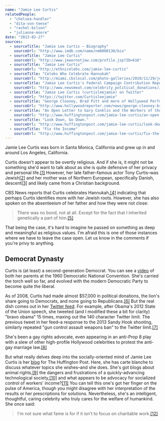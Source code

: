 ```yaml
---
name: "Jamie Lee Curtis"
relatedPeople:
  - "chelsea-handler"
  - "dita-von-teese"
  - "rachel-bilson"
  - "julianne-moore"
date: "2013-02-27"
sources:
  - sourceTitle: "Jamie Lee Curtis – Biography"
    sourceUrl: "http://www.imdb.com/name/nm0000130/bio"
  - sourceTitle: "Jamie Lee Curtis"
    sourceUrl: "http://www.jewornotjew.com/profile.jsp?ID=616"
  - sourceTitle: "Jamie Lee Curtis"
    sourceUrl: "http://ethnicelebs.com/jamie-lee-curtis"
  - sourceTitle: "Celebs Who Celebrate Hannukah"
    sourceUrl: "http://miami.cbslocal.com/photo-galleries/2010/11/29/jewish-celebrities/#photo-4778"
  - sourceTitle: "Jamie Lee Curtis's Federal Campaign Contribution Report"
    sourceUrl: "http://www.newsmeat.com/celebrity_political_donations/Jamie_Lee_Curtis.php"
  - sourceTitle: "Jamie Lee Curtis (curtisleejamie) on Twitter"
    sourceUrl: "https://twitter.com/Curtisleejamie"
  - sourceTitle: "George Clooney, Brad Pitt and more of Hollywood Perform Prop 8 Play '8'"
    sourceUrl: "http://www.hollywoodreporter.com/news/george-clooney-brad-pitt-proposition-8-play-296712"
  - sourceTitle: "An Open Letter to Gary Conklin and the Workers of the Conklin Dairy Farm"
    sourceUrl: "http://www.huffingtonpost.com/jamie-lee-curtis/an-open-letter-to-gary-co_b_591730.html"
  - sourceTitle: "Look Down, Go Down."
    sourceUrl: "http://www.huffingtonpost.com/jamie-lee-curtis/look-down-go-down_b_90624.html"
  - sourceTitle: "Fix the Income"
    sourceUrl: "http://www.huffingtonpost.com/jamie-lee-curtis/fix-the-income_b_443032.html"
---
```


Jamie Lee Curtis was born in Santa Monica, California and grew up in and around Los Angeles, California.

Curtis doesn't appear to be overtly religious. And if she is, it might not be something she'd want to talk about as she is quite defensive of her privacy and personal life.<a class="source-citation" href="#http://www.imdb.com/name/nm0000130/bio" title="Jamie Lee Curtis – Biography">[1]</a> However, her late father–famous actor Tony Curtis–was Jewish<a class="source-citation" href="#http://www.jewornotjew.com/profile.jsp?ID=616" title="Jamie Lee Curtis">[2]</a> and her mother was of Northern European, specifically Danish, descent<a class="source-citation" href="#http://ethnicelebs.com/jamie-lee-curtis" title="Jamie Lee Curtis">[3]</a> and likely came from a Christian background.

CBS News reports that Curtis celebrates Hannukah,<a class="source-citation" href="#http://miami.cbslocal.com/photo-galleries/2010/11/29/jewish-celebrities/#photo-4778" title="Celebs Who Celebrate Hannukah">[4]</a> indicating that perhaps Curtis identifies more with her Jewish roots. However, she has also spoken on the absenteeism of her father and how they were not close:

>There was no bond, not at all. Except for the fact that I inherited genetically a part of him.<a class="source-citation" href="#http://www.imdb.com/name/nm0000130/bio" title="Jamie Lee Curtis – Biography">[5]</a>

That being the case, it's hard to imagine he passed on something as deep and meaningful as religious values. I'm afraid this is one of those instances where we have to leave the case open. Let us know in the comments if you're privy to anything.


## Democrat Dynasty

Curtis is (at least) a second-generation Democrat. You can see a [video](http://www.youtube.com/watch?v=7opAIZ9dv3E) of both her parents at the 1960 Democratic National Convention. She's carried the torch well so far, and evolved with the modern Democratic Party to become quite the liberal.

As of 2008, Curtis had made almost $57,000 in political donations, the lion's share going to Democrats, and none going to Republicans.<a class="source-citation" href="#http://www.newsmeat.com/celebrity_political_donations/Jamie_Lee_Curtis.php" title="Jamie Lee Curtis&apos;s Federal Campaign Contribution Report">[6]</a> But the real dish comes out in her [Twitter feed](https://twitter.com/Curtisleejamie). For example, after Obama's 2012 State of the Union speech, she tweeted (and I modified these a bit for clarity) "bravo obama" 15 times, maxing out the 140 character Twitter limit. The previous tweet in her feed–a response to the 2013 Sandy Hook shooting, similarly repeated "gun control assault weapons ban" to the Twitter limit.<a class="source-citation" href="#https://twitter.com/Curtisleejamie" title="Jamie Lee Curtis (curtisleejamie) on Twitter">[7]</a>

She's been a gay rights advocate, even appearing in an anti-Prop 8 play with a slew of other high-profile Hollywood celebrities to protest the anti-gay marriage law.<a class="source-citation" href="#http://www.hollywoodreporter.com/news/george-clooney-brad-pitt-proposition-8-play-296712" title="George Clooney, Brad Pitt and more of Hollywood Perform Prop 8 Play &apos;8&apos;">[8]</a>

But what really delves deep into the socially-oriented mind of Jamie Lee Curtis is her [blog](http://www.huffingtonpost.com/jamie-lee-curtis/) for The Huffington Post. Here, she has carte blanche to discuss whatever topics she wishes–and she does. She's got blogs about animal rights,<a class="source-citation" href="#http://www.huffingtonpost.com/jamie-lee-curtis/an-open-letter-to-gary-co_b_591730.html" title="An Open Letter to Gary Conklin and the Workers of the Conklin Dairy Farm">[9]</a> the dangers and frustrations of a quickly-advancing technological society,<a class="source-citation" href="#http://www.huffingtonpost.com/jamie-lee-curtis/look-down-go-down_b_90624.html" title="Look Down, Go Down.">[10]</a> and what appears to be advocacy for socialized control of workers' income?<a class="source-citation" href="#http://www.huffingtonpost.com/jamie-lee-curtis/fix-the-income_b_443032.html" title="Fix the Income">[11]</a> You can tell this one's got her finger on the pulse of America, though you might disagree with her interpretation of the results or her prescriptions for solutions. Nevertheless, she's an intelligent, thoughtful, caring celebrity who truly cares for the welfare of humankind. She once said:

>I'm not sure what fame is for if it isn't to focus on charitable work.<a class="source-citation" href="#http://www.imdb.com/name/nm0000130/bio" title="Jamie Lee Curtis – Biography">[12]</a>